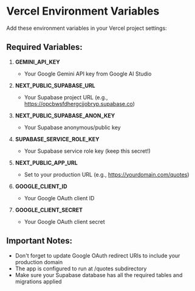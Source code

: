 # Vercel Environment Variables

Add these environment variables in your Vercel project settings:

## Required Variables:

1. **GEMINI_API_KEY**
   - Your Google Gemini API key from Google AI Studio

2. **NEXT_PUBLIC_SUPABASE_URL**
   - Your Supabase project URL (e.g., https://opcbwsfdhergcjjobryp.supabase.co)

3. **NEXT_PUBLIC_SUPABASE_ANON_KEY**
   - Your Supabase anonymous/public key

4. **SUPABASE_SERVICE_ROLE_KEY**
   - Your Supabase service role key (keep this secret!)

5. **NEXT_PUBLIC_APP_URL**
   - Set to your production URL (e.g., https://yourdomain.com/quotes)

6. **GOOGLE_CLIENT_ID**
   - Your Google OAuth client ID

7. **GOOGLE_CLIENT_SECRET**
   - Your Google OAuth client secret

## Important Notes:

- Don't forget to update Google OAuth redirect URIs to include your production domain
- The app is configured to run at /quotes subdirectory
- Make sure your Supabase database has all the required tables and migrations applied